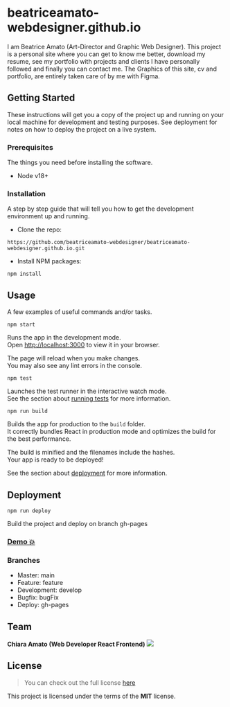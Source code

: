 # beatriceamato-webdesigner.github.io

I am Beatrice Amato (Art-Director and Graphic Web Designer).
This project is a personal site where you can get to know me better, download my resume, see my portfolio with projects and clients I have personally followed and finally you can contact me.
The Graphics of this site, cv and portfolio, are entirely taken care of by me with Figma.

## Getting Started

These instructions will get you a copy of the project up and running on your local machine for development and testing purposes. See deployment for notes on how to deploy the project on a live system.

### Prerequisites

The things you need before installing the software.

- Node v18+

### Installation

A step by step guide that will tell you how to get the development environment up and running.

- Clone the repo:

```
https://github.com/beatriceamato-webdesigner/beatriceamato-webdesigner.github.io.git
```

- Install NPM packages:

```
npm install
```

## Usage

A few examples of useful commands and/or tasks.

```
npm start
```

Runs the app in the development mode.\
Open [http://localhost:3000](http://localhost:3000) to view it in your browser.

The page will reload when you make changes.\
You may also see any lint errors in the console.

```
npm test
```

Launches the test runner in the interactive watch mode.\
See the section about [running tests](https://facebook.github.io/create-react-app/docs/running-tests) for more information.

```
npm run build
```

Builds the app for production to the `build` folder.\
It correctly bundles React in production mode and optimizes the build for the best performance.

The build is minified and the filenames include the hashes.\
Your app is ready to be deployed!

See the section about [deployment](https://facebook.github.io/create-react-app/docs/deployment) for more information.

## Deployment

```
npm run deploy
```

Build the project and deploy on branch gh-pages

### [Demo 💥](https://beatriceamato-webdesigner.github.io)

### Branches

- Master: main
- Feature: feature
- Development: develop
- Bugfix: bugFix
- Deploy: gh-pages

## Team

<!-- ALL-CONTRIBUTORS-LIST:START - Do not remove or modify this section -->
<!-- prettier-ignore-start -->
<!-- markdownlint-disable -->

<b>Chiara Amato (Web Developer React Frontend)</b>
<a href="https://github.com/kiara9393">
  <img src="https://github.com/account?size=50">
</a>

<!-- markdownlint-enable -->
<!-- prettier-ignore-end -->

<!-- ALL-CONTRIBUTORS-LIST:END -->

## License

> You can check out the full license [here](https://github.com/IgorAntun/node-chat/blob/master/LICENSE)

This project is licensed under the terms of the **MIT** license.

